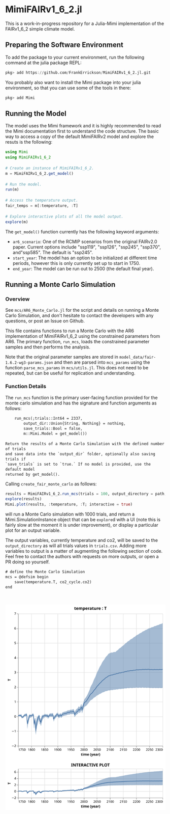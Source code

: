 # MimiFAIRv1_6_2.jl

This is a work-in-progress repository for a Julia-Mimi implementation of the FAIRv1_6_2 simple climate model.

## Preparing the Software Environment

To add the package to your current environment, run the following command at the julia package REPL:

```julia
pkg> add https://github.com/FrankErrickson/MimiFAIRv1_6_2.jl.git
```

You probably also want to install the Mimi package into your julia environment, so that you can use some of the tools in there:

```julia
pkg> add Mimi
```

## Running the Model

The model uses the Mimi framework and it is highly recommended to read the Mimi  documentation first to understand the code structure. The basic way to access a copy of the default MimiFAIRv2 model and explore the resuts is the following:

```julia
using Mimi 
using MimiFAIRv1_6_2

# Create an instance of MimiFAIRv1_6_2.
m = MimiFAIRv1_6_2.get_model() 

# Run the model.
run(m)

# Access the temperature output.
fair_temps = m[:temperature, :T]

# Explore interactive plots of all the model output.
explore(m)
```

The `get_model()` function currently has the following keyword arguments:  

* `ar6_scenario`: One of the RCMIP scenarios from the original FAIRv2.0 paper. Current options include "ssp119", "ssp126", "ssp245", "ssp370", and"ssp585". The default is "ssp245".  
* `start_year`: The model has an option to be initialized at different time periods, however this is only currently set up to start in 1750.
* `end_year`: The model can be run out to 2500 (the default final year).  

## Running a Monte Carlo Simulation

### Overview

See `mcs/AR6_Monte_Carlo.jl` for the script and details on running a Monte Carlo Simulation, and don't hesitate to contact the developers with any questions, or post an Issue on Github.

This file contains functions to run a Monte Carlo with the AR6 implementation of MimiFAIRv1_6_2 using the constrained parameters from AR6. The primary function, `run_mcs`, loads the constrained parameter samples and then performs the analysis. 

Note that the original parameter samples are stored in `model_data/fair-1.6.2-wg3-params.json` and then are parsed into `mcs_params` using the function `parse_mcs_params` in `mcs/utils.jl`.  This does not need to be repeated, but can be useful for replication and understanding.

### Function Details

The `run_mcs` function is the primary user-facing function provided for the monte carlo simulation and has the signature and function arguments as follows:

```
    run_mcs(;trials::Int64 = 2337, 
        output_dir::Union{String, Nothing} = nothing, 
        save_trials::Bool = false,
        m::Mimi.Model = get_model())

Return the results of a Monte Carlo Simulation with the defined number of trials
and save data into the `output_dir` folder, optionally also saving trials if 
`save_trials` is set to `true.` If no model is provided, use the default model 
returned by get_model().
```

Calling `create_fair_monte_carlo` as follows:

```julia
results = MimiFAIRv1_6_2.run_mcs(trials = 100, output_directory = path, save_trials = true)
explore(results)
Mimi.plot(results, :temperature, :T; interactive = true)
```
will run a Monte Carlo simulation with 1000 trials, and return a Mimi.SimulationInstance object that can be `explore`d with a UI (note this is fairly slow at the moment it is under improvement), or display a particular plot for an output variable.

The output variables, currently temperature and co2, will be saved to the `output_directory` as will all trials values in `trials.csv`.  Adding more variables to output is a matter of augmenting the following section of code.  Feel free to contact the authors with requests on more outputs, or open a PR doing so yourself.
```
# define the Monte Carlo Simulation
mcs = @defsim begin
    save(temperature.T, co2_cycle.co2)
end
```
\
\
![Illustrative Example of FAIR Temperatures (n = 100)](https://github.com/FrankErrickson/MimiFAIRv1_6_2.jl/blob/main/plot_1.svg)
